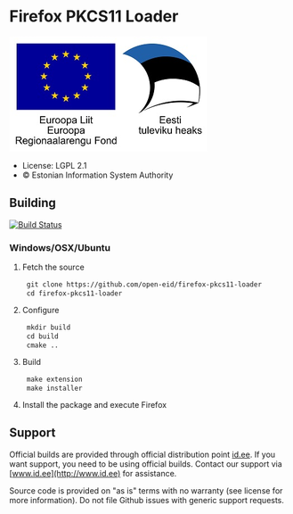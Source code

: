 # Firefox PKCS11 Loader

![European Regional Development Fund](https://github.com/open-eid/DigiDoc4-Client/blob/master/client/images/EL_Regionaalarengu_Fond.png "European Regional Development Fund - DO NOT REMOVE THIS IMAGE BEFORE 05.03.2020")

 * License: LGPL 2.1
 * &copy; Estonian Information System Authority

## Building
[![Build Status](https://github.com/open-eid/firefox-pkcs11-loader/workflows/CI/badge.svg?branch=master)](https://github.com/open-eid/firefox-pkcs11-loader/actions)
        
### Windows/OSX/Ubuntu

1. Fetch the source

        git clone https://github.com/open-eid/firefox-pkcs11-loader
        cd firefox-pkcs11-loader

2. Configure

        mkdir build
        cd build
        cmake ..

3. Build

        make extension
        make installer

4. Install the package and execute Firefox

## Support
Official builds are provided through official distribution point [id.ee](https://www.id.ee/en/article/install-id-software/). If you want support, you need to be using official builds. Contact our support via [www.id.ee](http://www.id.ee) for assistance.

Source code is provided on "as is" terms with no warranty (see license for more information). Do not file Github issues with generic support requests.
